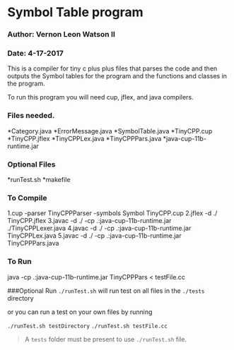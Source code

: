 # Symbol Table program
### Author: Vernon Leon Watson II
### Date: 4-17-2017


This is a compiler for tiny c plus plus files that parses the 
code and then outputs the Symbol tables for the program and 
the functions and classes in the program.

To run this program you will need cup, jflex, and java compilers.

### Files needed.
*Category.java
*ErrorMessage.java
*SymbolTable.java
*TinyCPP.cup
*TinyCPP.jflex
*TinyCPPLex.java
*TinyCPPPars.java
*java-cup-11b-runtime.jar

### Optional Files

*runTest.sh
*makefile

### To Compile

1.cup -parser TinyCPPParser -symbols Symbol TinyCPP.cup
2.jflex -d ./ TinyCPP.jflex 
3.javac -d ./ -cp .:java-cup-11b-runtime.jar ./TinyCPPLexer.java
4.javac -d ./ -cp .:java-cup-11b-runtime.jar TinyCPPLex.java
5.javac -d ./ -cp .:java-cup-11b-runtime.jar TinyCPPPars.java

### To Run

java -cp .:java-cup-11b-runtime.jar TinyCPPPars  < testFile.cc

###Optional Run
`./runTest.sh` will run test on all files in the `./tests` directory

or you can run a test on your own files by running 

`./runTest.sh testDirectory`
`./runTest.sh testFile.cc`

> A `tests` folder must be present to use `./runTest.sh` file.


